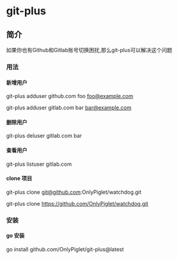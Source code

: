 # git-plus

## 简介

如果你也有Github和Gitlab账号切换困扰,那么git-plus可以解决这个问题

### 用法

#### 新增用户

git-plus adduser github.com foo foo@example.com

git-plus adduser gitlab.com bar bar@example.com

#### 删除用户

git-plus deluser gitlab.com bar

#### 查看用户

git-plus listuser gitlab.com

#### clone 项目

git-plus clone git@github.com:OnlyPiglet/watchdog.git

git-plus clone https://github.com/OnlyPiglet/watchdog.git


### 安装

#### go 安装
go install github.com/OnlyPiglet/git-plus@latest